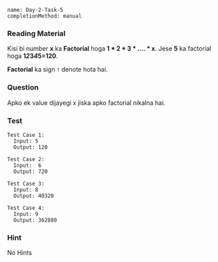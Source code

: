 ```ngMeta
name: Day-2-Task-5
completionMethod: manual
```

### Reading Material

Kisi bi number **x** ka **Factorial** hoga **1 * 2 * 3 * .... * x**.
Jese **5** ka factorial hoga **1*2*3*4*5=120**.

**Factorial** ka sign `!` denote hota hai.

### Question
Apko ek value dijayegi x jiska apko factorial nikalna hai.

### Test
```
Test Case 1:
  Input: 5
  Output: 120
```

```
Test Case 2:
  Input:  6
  Output: 720
```

```
Test Case 3:
  Input: 8
  Output: 40320
```

```
Test Case 4:
  Input: 9
  Output: 362880
```

### Hint
No Hints
